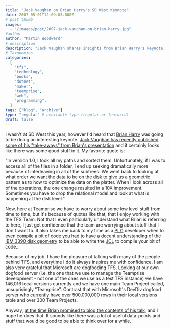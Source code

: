 ```yaml
---
title: "Jack Vaughan on Brian Harry's SD West Keynote"
date: 2007-05-01T12:09:03.000Z
# post thumb
images:
  - "/images/post/2007-jack-vaughan-on-brian-harry.jpg"
#author
author: "Martin Woodward"
# description
description: "Jack Vaughan shares insights from Brian Harry's keynote, highlighting a 10X data optimisation improvement and the importance of disk-level."
# Taxonomies
categories:
  [
    "tfs",
    "technology",
    "books",
    "dotnet",
    "maker",
    "teamprise",
    "web",
    "programming",
  ]
tags: ["blog", "archive"]
type: "regular" # available type (regular or featured)
draft: false
---
```


I wasn't at SD West this year, however I'd heard that [Brian Harry](http://blogs.msdn.com/bharry/default.aspx) was going to be doing an interesting keynote. [Jack Vaughan has recently published some of his "take-aways" from Brian's presentation](http://www.theserverside.net/news/thread.tss?thread_id=45195) and it certainly looks like there was some good stuff in it. My favorite quote is:-

“In version 1.0, I took all my paths and sorted them. Unfortunately, if I was to access all of the files in a folder, I end up seeking dramatically more because of interleaving in all of the subtrees. We went back to looking at what order we want the data to be on the disk to give us a geometric pattern as to how to optimize the data on the platter. When I look across all of the operations, the one change resulted in a 10X improvement. Sometimes you have to drop the relational model and look at what is happening at the disk level.”

Now, here at Teamprise we have to worry about some low level stuff from time to time, but it's because of quotes like that, that I enjoy working with the TFS Team. Not that I even particularly understand what Brian is referring to here, I just get confidence that the team are worrying about stuff that I don't want to. It also takes me back to my time as a [PL/1](http://en.wikipedia.org/wiki/PL/I) developer when to even compile a bit of code you had to have a decent understanding of the [IBM 3390 disk geometry](http://sdisw.com/vm/dasd_capacity.html) to be able to write the [JCL](http://en.wikipedia.org/wiki/Job_Control_Language) to compile your bit of code...

Because of my job, I have the pleasure of talking with many of the people behind TFS, and everytime I do it always inspires me with confidence. I am also very grateful that Microsoft are dogfooding TFS. Looking at our own dogfood server (i.e. the one that we use to manage the Teamprise development - not one of the ones we use as a test TFS instance) we have 146,016 local versions currently and we have one main Team Project called, unsuprisingly "Teamprise". Contrast that with Microsoft's DevDiv dogfood server who [currently](http://blogs.msdn.com/bharry/archive/2007/04/18/april-devdiv-dogfood-statistics.aspx) have over 500,000,000 rows in their local versions table and over 300 Team Projects.

Anyway, [at the time Brian promised to blog the contents of his talk](http://blogs.msdn.com/bharry/archive/2007/03/23/sd-west-and-the-jolt-awards.aspx), and I hope he does that. It sounds like there was a lot of useful data-points and stuff that would be good to be able to think over for a while.
